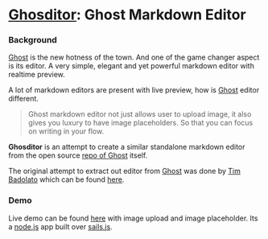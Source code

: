 # [Ghosditor](https://github.com/durgesh-priyaranjan/ghosditor): Ghost Markdown Editor


### Background


[Ghost](http://ghost.org/) is the new hotness of the town. And one of the game changer aspect is its editor. A very simple, elegant and yet powerful markdown editor with realtime preview.

A lot of markdown editors are present with live preview, how is [Ghost](http://ghost.org/) editor different.
> Ghost markdown editor not just allows user to upload image, it also gives you luxury to have image placeholders. So that you can focus on writing in your flow.


**Ghosditor** is an attempt to create a similar standalone markdown editor from the open source [repo of Ghost](https://github.com/tryghost/Ghost) itself.

The original attempt to extract out editor from [Ghost]() was done by [Tim Badolato](https://github.com/timsayshey) which can be found [here](https://github.com/timsayshey/Ghost-Markdown-Editor).


### Demo

Live demo can be found [here](http://ghosditor.herokuapp.com/) with image upload and image placeholder. Its a [node.js](http://nodejs.org/) app built over [sails.js](http://sailsjs.org/).
